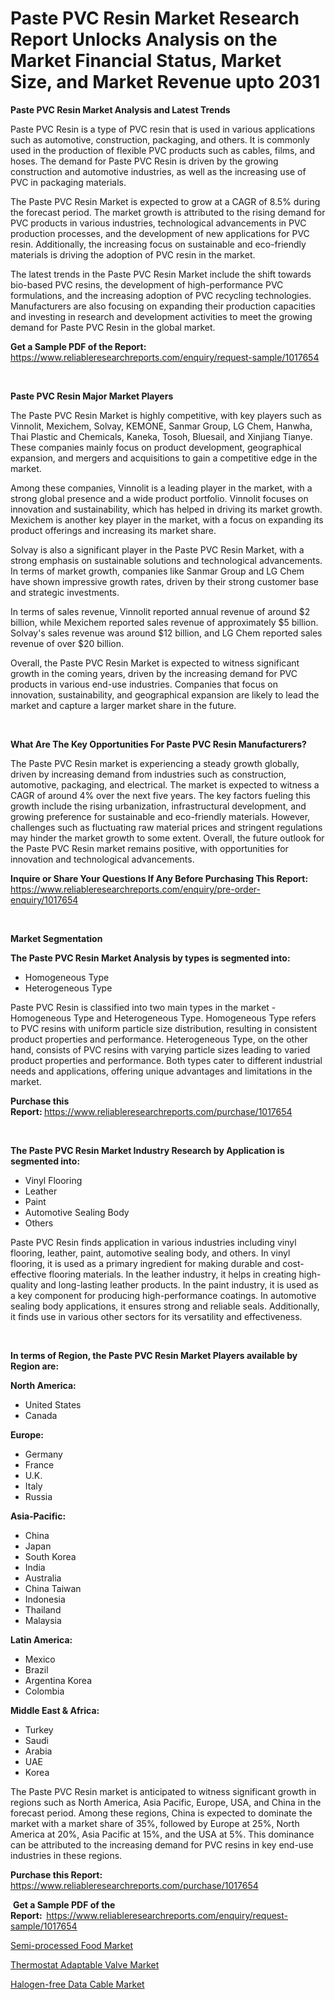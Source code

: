 <p><h1>Paste PVC Resin Market Research Report Unlocks Analysis on the Market Financial Status, Market Size, and Market Revenue upto 2031</h1></p><p><strong>Paste PVC Resin Market Analysis and Latest Trends</strong></p>
<p><p>Paste PVC Resin is a type of PVC resin that is used in various applications such as automotive, construction, packaging, and others. It is commonly used in the production of flexible PVC products such as cables, films, and hoses. The demand for Paste PVC Resin is driven by the growing construction and automotive industries, as well as the increasing use of PVC in packaging materials.</p><p>The Paste PVC Resin Market is expected to grow at a CAGR of 8.5% during the forecast period. The market growth is attributed to the rising demand for PVC products in various industries, technological advancements in PVC production processes, and the development of new applications for PVC resin. Additionally, the increasing focus on sustainable and eco-friendly materials is driving the adoption of PVC resin in the market.</p><p>The latest trends in the Paste PVC Resin Market include the shift towards bio-based PVC resins, the development of high-performance PVC formulations, and the increasing adoption of PVC recycling technologies. Manufacturers are also focusing on expanding their production capacities and investing in research and development activities to meet the growing demand for Paste PVC Resin in the global market.</p></p>
<p><strong>Get a Sample PDF of the Report:&nbsp;</strong> <a href="https://www.reliableresearchreports.com/enquiry/request-sample/1017654">https://www.reliableresearchreports.com/enquiry/request-sample/1017654</a></p>
<p>&nbsp;</p>
<p><strong>Paste PVC Resin Major Market Players</strong></p>
<p><p>The Paste PVC Resin Market is highly competitive, with key players such as Vinnolit, Mexichem, Solvay, KEMONE, Sanmar Group, LG Chem, Hanwha, Thai Plastic and Chemicals, Kaneka, Tosoh, Bluesail, and Xinjiang Tianye. These companies mainly focus on product development, geographical expansion, and mergers and acquisitions to gain a competitive edge in the market.</p><p>Among these companies, Vinnolit is a leading player in the market, with a strong global presence and a wide product portfolio. Vinnolit focuses on innovation and sustainability, which has helped in driving its market growth. Mexichem is another key player in the market, with a focus on expanding its product offerings and increasing its market share.</p><p>Solvay is also a significant player in the Paste PVC Resin Market, with a strong emphasis on sustainable solutions and technological advancements. In terms of market growth, companies like Sanmar Group and LG Chem have shown impressive growth rates, driven by their strong customer base and strategic investments.</p><p>In terms of sales revenue, Vinnolit reported annual revenue of around $2 billion, while Mexichem reported sales revenue of approximately $5 billion. Solvay's sales revenue was around $12 billion, and LG Chem reported sales revenue of over $20 billion.</p><p>Overall, the Paste PVC Resin Market is expected to witness significant growth in the coming years, driven by the increasing demand for PVC products in various end-use industries. Companies that focus on innovation, sustainability, and geographical expansion are likely to lead the market and capture a larger market share in the future.</p></p>
<p>&nbsp;</p>
<p><strong>What Are The Key Opportunities For Paste PVC Resin Manufacturers?</strong></p>
<p><p>The Paste PVC Resin market is experiencing a steady growth globally, driven by increasing demand from industries such as construction, automotive, packaging, and electrical. The market is expected to witness a CAGR of around 4% over the next five years. The key factors fueling this growth include the rising urbanization, infrastructural development, and growing preference for sustainable and eco-friendly materials. However, challenges such as fluctuating raw material prices and stringent regulations may hinder the market growth to some extent. Overall, the future outlook for the Paste PVC Resin market remains positive, with opportunities for innovation and technological advancements.</p></p>
<p><strong>Inquire or Share Your Questions If Any Before Purchasing This Report:</strong> <a href="https://www.reliableresearchreports.com/enquiry/pre-order-enquiry/1017654">https://www.reliableresearchreports.com/enquiry/pre-order-enquiry/1017654</a></p>
<p>&nbsp;</p>
<p><strong>Market Segmentation</strong></p>
<p><strong>The Paste PVC Resin Market Analysis by types is segmented into:</strong></p>
<p><ul><li>Homogeneous Type</li><li>Heterogeneous Type</li></ul></p>
<p><p>Paste PVC Resin is classified into two main types in the market - Homogeneous Type and Heterogeneous Type. Homogeneous Type refers to PVC resins with uniform particle size distribution, resulting in consistent product properties and performance. Heterogeneous Type, on the other hand, consists of PVC resins with varying particle sizes leading to varied product properties and performance. Both types cater to different industrial needs and applications, offering unique advantages and limitations in the market.</p></p>
<p><strong>Purchase this Report:&nbsp;</strong><a href="https://www.reliableresearchreports.com/purchase/1017654">https://www.reliableresearchreports.com/purchase/1017654</a></p>
<p>&nbsp;</p>
<p><strong>The Paste PVC Resin Market Industry Research by Application is segmented into:</strong></p>
<p><ul><li>Vinyl Flooring</li><li>Leather</li><li>Paint</li><li>Automotive Sealing Body</li><li>Others</li></ul></p>
<p><p>Paste PVC Resin finds application in various industries including vinyl flooring, leather, paint, automotive sealing body, and others. In vinyl flooring, it is used as a primary ingredient for making durable and cost-effective flooring materials. In the leather industry, it helps in creating high-quality and long-lasting leather products. In the paint industry, it is used as a key component for producing high-performance coatings. In automotive sealing body applications, it ensures strong and reliable seals. Additionally, it finds use in various other sectors for its versatility and effectiveness.</p></p>
<p>&nbsp;</p>
<p><strong>In terms of Region, the Paste PVC Resin Market Players available by Region are:</strong></p>
<p>
    <p> <strong> North America: </strong>
        <ul>
            <li>United States</li>
            <li>Canada</li>
        </ul>
        </p> 
    <p> <strong> Europe: </strong>
        <ul>
            <li>Germany</li>
            <li>France</li>
            <li>U.K.</li>
            <li>Italy</li>
            <li>Russia</li>
        </ul>
        </p> 
    <p> <strong> Asia-Pacific: </strong>
        <ul>
            <li>China</li>
            <li>Japan</li>
            <li>South Korea</li>
            <li>India</li>
            <li>Australia</li>
            <li>China Taiwan</li>
            <li>Indonesia</li>
            <li>Thailand</li>
            <li>Malaysia</li>
        </ul>
        </p> 
    <p> <strong> Latin America: </strong>
        <ul>
            <li>Mexico</li>
            <li>Brazil</li>
            <li>Argentina Korea</li>
            <li>Colombia</li>
        </ul>
        </p> 
    <p> <strong> Middle East & Africa: </strong>
        <ul>
            <li>Turkey</li>
            <li>Saudi</li>
            <li>Arabia</li>
            <li>UAE</li>
            <li>Korea</li>
        </ul>
    </p>
    </p>
<p><p>The Paste PVC Resin market is anticipated to witness significant growth in regions such as North America, Asia Pacific, Europe, USA, and China in the forecast period. Among these regions, China is expected to dominate the market with a market share of 35%, followed by Europe at 25%, North America at 20%, Asia Pacific at 15%, and the USA at 5%. This dominance can be attributed to the increasing demand for PVC resins in key end-use industries in these regions.</p></p>
<p><strong>Purchase this Report: </strong><a href="https://www.reliableresearchreports.com/purchase/1017654">https://www.reliableresearchreports.com/purchase/1017654</a></p>
<p>&nbsp;<strong>Get a Sample PDF of the Report:&nbsp;&nbsp;</strong><a href="https://www.reliableresearchreports.com/enquiry/request-sample/1017654">https://www.reliableresearchreports.com/enquiry/request-sample/1017654</a></p>
<p><strong></strong></p>
<p><p><a href="https://view.publitas.com/reportprime-1/semi-processed-food-market-research-report-unlocks-analysis-on-the-market-financial-status-market-size-and-market-revenue-upto-2030/">Semi-processed Food Market</a></p><p><a href="https://view.publitas.com/reportprime-1/thermostat-adaptable-valve-market-provides-a-comprehensive-analysis-including-a-macro-overview-of-the-market-as-well-as-micro-details-such-as-market-size-and-competitive-landscape/">Thermostat Adaptable Valve Market</a></p><p><a href="https://view.publitas.com/reportprime-1/global-halogen-free-data-cable-market-by-types-applications-and-major-players-with-regional-growth-rate-analysis-and-development-situation-from-2023-to-2030/">Halogen-free Data Cable Market</a></p></p>